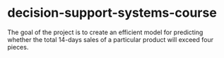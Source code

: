 # decision-support-systems-course

The goal of the project is to create an efficient model for predicting \
whether the total 14-days sales of a particular product will exceed four pieces. 

